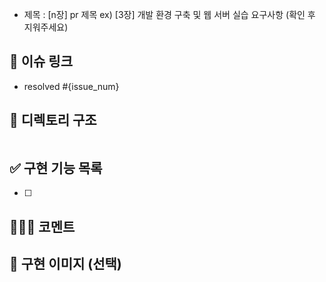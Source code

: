 - 제목 : [n장] pr 제목
  ex) [3장] 개발 환경 구축 및 웹 서버 실습 요구사항
  (확인 후 지워주세요)

## 🔗 이슈 링크
- resolved #{issue_num}

## 📁 디렉토리 구조
```
```

## ✅ 구현 기능 목록
- [ ] 

## 👩🏻‍💻 코멘트

## 📸 구현 이미지 (선택)
